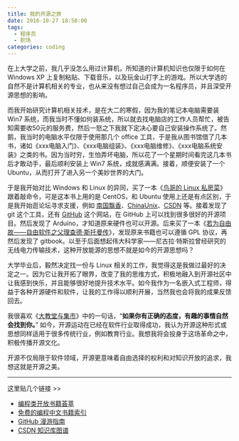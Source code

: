 ```yaml
---
title: 我的开源之旅
date: 2016-10-27 18:58:00
tags:
  - 程序员
  - 职场
categories: coding
---
```


在上大学之前，我几乎没怎么用过计算机，所知道的计算机知识也仅限于如何在 Windows XP 上复制粘贴、下载音乐，以及玩金山打字上的游戏。所以大学选的自然不是计算机相关的专业，也从来没有想过自己会成为一名程序员，并且深受开源思想的影响。

而我开始研究计算机相关技术，是在大二的寒假，因为我的笔记本电脑需要装 Win7 系统，而我当时不懂如何装系统，所以就去找电脑店的工作人员帮忙，被告知需要收50元的服务费，然后一怒之下我就下定决心要自己安装操作系统了。然鹅，我当时的电脑水平仅限于使用那几个 office 工具，于是我从图书馆借了几本书，诸如《xxx电脑入门》、《xxx电脑组装》、《xxx电脑维修》、《xxx电脑系统安装》之类的书。因为当时穷，生怕弄坏电脑，所以花了一个星期时间看完这几本书后才敢动手，最后顺利安装上 Win7 系统，成就感满满。接着，顺便安装了一个 Ubuntu，从而打开了进入另一个美妙世界的大门。

于是我开始对比 Windows 和 Linux 的异同，买了一本《[鸟哥的 Linux 私房菜](https://union-click.jd.com/jdc?e=&p=JF8BAMAJK1olXDYCV1tYCkIfAl9MRANLAjZbERscSkAJHTdNTwcKBlMdBgABFksUBmoKElMUQl9HCANtU0tDQxFVZCx2FlJ2JA42ezNsam53XVcZbQcyVF9cCk4XB2oKHWslXQEyAjBdCUoWAm4NH1wSbQcyVFlfC0kXBWsLHl8XWzYFVFdtVQ9FWSddSxhHFTYyZF1tOHsXM2w4WTUdDQVVXVcPDU4TADgNTFMXDgMDV1dbDEJDAm8BSFtADjYAVV9ZAXs)》跟着敲命令，可是这本书上用的是 CentOS，和 Ubuntu 使用上还是有点区别，于是我开始逛论坛寻求支援，例如 [南国飘香](http://bbs.gdut.edu.cn/)、[ChinaUnix](http://www.chinaunix.net/)、[CSDN](https://www.csdn.net/) 等。接着发现了 git 这个工具，还有 [GitHub](https://github.com/) 这个网站，在 GitHub 上可以找到很多很好的开源项目。然后发现了 Arduino，才知道原来硬件也可以开源。后来买了一本《[若为自由故——自由软件之父理查德·斯托曼传](https://s.click.taobao.com/t?e=m%3D2%26s%3DRMkXBD2HM5kcQipKwQzePOeEDrYVVa64K7Vc7tFgwiHjf2vlNIV67kSUOaKZGzRRIfNVgZHErC6nFi3wFBXvYUtYIXyQ5%2BdaGX93X4IFTwPx%2FVncyXNiWXW0BscCR%2FBjdZr7RBnLmJomXO35yxsace7A7WcFGqFRpb1VztrmYJMzPa4RA%2FizI37AvE0CWngaomfkDJRs%2BhU%3D&scm=null&pvid=null&app_pvid=59590_11.88.143.49_659_1632317761228&ptl=floorId%3A17741&originalFloorId%3A17741&app_pvid%3A59590_11.88.143.49_659_1632317761228&union_lens=lensId%3APUB%401632317685%402104fcd3_0af9_17c0db740ae_1a9a%40024goW9IpOdAYAadkHG17ngK)》，发现原来书籍也可以遵循 GPL 协议，再然后发现了 gitbook。以至于后面想起伟大科学家——尼古拉·特斯拉曾经研究的无线电力传输技术，这种开放能源的思想不就是如今的开源思想吗？

大学毕业后，毅然决定找一份与 Linux 相关的工作，我觉得这是我做过最好的决定之一。因为它让我开拓了眼界，改变了我的思维方式，积极地融入到开源社区中让我感到快乐，并且能够很好地提升技术水平。如今我作为一名嵌入式工程师，得益于各种开源硬件和软件，让我的工作得以顺利开展，当然我也会将我的成果反馈回去。

我很喜欢《[大教堂与集市](http://download.csdn.net/detail/luckydarcy/9667131)》中的一句话，“**如果你有正确的态度，有趣的事情自然会找到你。**” 如今，开源运动在已经在软件行业取得成功，我认为开源这种形式或思想同样适用于很多传统行业，例如教育行业。我想我将会投身于这场革命之中，积极传播开源文化。

开源不仅局限于软件领域，开源更意味着自由选择的权利和对知识开放的追求，我想这就是开源之美。


---

这里贴几个链接 >>

- [编程类开放书籍荟萃](https://linuxstory.org/free-chinese-programming-books/)
- [免费的编程中文书籍索引](https://github.com/justjavac/free-programming-books-zh_CN)
- [GitHub 漫游指南](https://github.com/phodal/github-roam)
- [CSDN 知识库图谱](https://geek.csdn.net/news/detail/110921)
